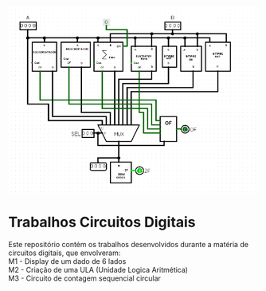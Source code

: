 ![Thumbnail](Thumbnail.png)
# Trabalhos Circuitos Digitais

Este repositório contém os trabalhos desenvolvidos durante a matéria de circuitos digitais, que envolveram:\
M1 - Display de um dado de 6 lados\
M2 - Criação de uma ULA (Unidade Logica Aritmética)\
M3 - Circuito de contagem sequencial circular